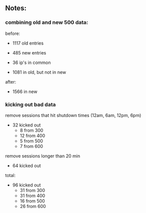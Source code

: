 ## Notes:

### combining old and new 500 data:
before:
- 1117 old entries
- 485 new entries

- 36 ip's in common
- 1081 in old, but not in new

after:
- 1566 in new

### kicking out bad data
remove sessions that hit shutdown times (12am, 6am, 12pm, 6pm)
- 32 kicked out
  - 8 from 300
  - 12 from 400
  - 5 from 500
  - 7 from 600

remove sessions longer than 20 min
- 64 kicked out

total:
- 96 kicked out
  - 31 from 300
  - 31 from 400
  - 16 from 500
  - 26 from 600
